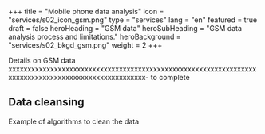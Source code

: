 +++
title = "Mobile phone data analysis"
icon = "services/s02_icon_gsm.png"
type = "services"
lang = "en"
featured = true
draft = false
heroHeading = "GSM data"
heroSubHeading = "GSM data analysis process and limitations."
heroBackground = "services/s02_bkgd_gsm.png"
weight = 2
+++

Details on GSM data xxxxxxxxxxxxxxxxxxxxxxxxxxxxxxxxxxxxxxxxxxxxxxxxxxxxxxxxxxxxxxxxxxxxxxxxxxxxxxxxxxxxxxxxxxxxxxxxxxxxx- to complete

## Data cleansing

Example of algorithms to clean the data

